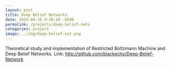 ```yaml
---
layout: post
title: Deep Belief Networks
date: 2015-09-10 9:30:20 -0500
permalink: /projects/deep-belief-nets
categories: project
image: ../img/deep-belief-net.png
---
```

Theoretical study and implementation of Restricted Boltzmann Machine and Deep Belief Networks.
Link: http://github.com/blackecho/Deep-Belief-Network
